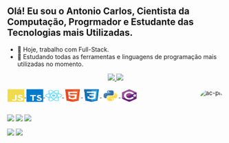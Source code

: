 ## Olá! Eu sou o Antonio Carlos, Cientista da Computação, Progrmador e Estudante das Tecnologias mais Utilizadas.

- 🔭 Hoje, trabalho com Full-Stack.
- 🌱 Estudando todas as ferramentas e linguagens de programação mais utilizadas no momento.



<div align="center">
  <a href="https://github.com/programed2016">
  <img height="180em" src="https://github-readme-stats.vercel.app/api?username=programed2016&show_icons=true&theme=dracula&include_all_commits=true&count_private=true"/>
  <img height="180em" src="https://github-readme-stats.vercel.app/api/top-langs/?username=programed2016&show_icons=true&theme=dracula&include_all_commits=true&count_private=true"/>
</div>


<div style="display: inline_block"><br>
  <img align="center" alt="ac-Js" height="30" width="40" src="https://raw.githubusercontent.com/devicons/devicon/master/icons/javascript/javascript-plain.svg">
  <img align="center" alt="ac-Ts" height="30" width="40" src="https://raw.githubusercontent.com/devicons/devicon/master/icons/typescript/typescript-plain.svg">
  <img align="center" alt="ac-React" height="30" width="40" src="https://raw.githubusercontent.com/devicons/devicon/master/icons/react/react-original.svg">
  <img align="center" alt="ac-HTML" height="30" width="40" src="https://raw.githubusercontent.com/devicons/devicon/master/icons/html5/html5-original.svg">
  <img align="center" alt="ac-CSS" height="30" width="40" src="https://raw.githubusercontent.com/devicons/devicon/master/icons/css3/css3-original.svg">
  <img align="center" alt="ac-Python" height="30" width="40" src="https://raw.githubusercontent.com/devicons/devicon/master/icons/python/python-original.svg">
  <img align="center" alt="ac-Csharp" height="30" width="40" src="https://raw.githubusercontent.com/devicons/devicon/master/icons/csharp/csharp-original.svg">
  <img align="right" alt="ac-pic" height="150" style="border-radius:50px;" src="https://encrypted-tbn0.gstatic.com/images?q=tbn:ANd9GcTsrBRhgSuzUKkRgfiv6U4D7__D60NRSdDQQw&usqp=CAU"></div>
  
  ##
 
<div> 
  <a href="https://www.youtube.com/channel/UC_-uuuZbY0AAt9CViNzvc-Q" target="_blank"><img src="https://img.shields.io/badge/YouTube-FF0000?style=for-the-badge&logo=youtube&logoColor=white" target="_blank"></a>
  <a href="https://instagram.com/programed2016" target="_blank"><img src="https://img.shields.io/badge/-Instagram-%23E4405F?style=for-the-badge&logo=instagram&logoColor=white" target="_blank"></a>
 	<a href="https://www.twitch.tv/programed2016" target="_blank"><img src="https://img.shields.io/badge/Twitch-9146FF?style=for-the-badge&logo=twitch&logoColor=white" target="_blank"></a>

  <a href = "mailto:contatoprogramed2016@gmail.com"><img src="https://img.shields.io/badge/-Gmail-%23333?style=for-the-badge&logo=gmail&logoColor=white" target="_blank"></a>
  <a href="https://www.linkedin.com/in/programed2016-45875016a" target="_blank"><img src="https://img.shields.io/badge/-LinkedIn-%230077B5?style=for-the-badge&logo=linkedin&logoColor=white" target="_blank"></a> 
  
</div>
